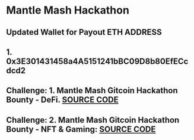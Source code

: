 # Mantle Mash Hackathon
## Updated Wallet for Payout ETH ADDRESS
## 1. 0x3E301431458a4A5151241bBC09D8b80EfECcdcd2

## Challenge: 1. Mantle Mash Gitcoin Hackathon Bounty - DeFi. [SOURCE CODE](https://github.com/Agin-DropDisco/Mantle-Hackathon/tree/main/Mantle%20Mash%20-%20Gitcoin%20Hackathon%20Bounty%20-%20DeFi)


## Challenge: 2. Mantle Mash Gitcoin Hackathon Bounty - NFT & Gaming: [SOURCE CODE](https://github.com/Agin-DropDisco/Mantle-Hackathon/tree/main/Mantle%20Mash%20-%20Gitcoin%20Hackathon%20Bounty%20-%20NFT%20%26%20Gaming)


